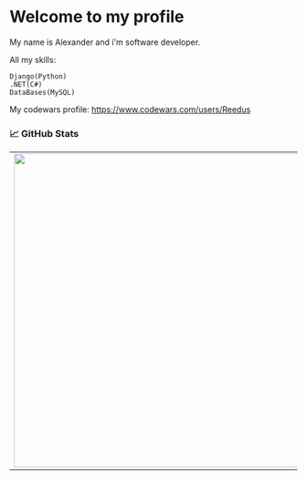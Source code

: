 # Welcome to my profile



My name is Alexander and i'm software developer.

All my skills:

  ```
  Django(Python)
  .NET(C#)
  DataBases(MySQL)
  ```

My codewars profile: https://www.codewars.com/users/Reedus

### 📈 GitHub Stats
<p align="center">
  <table>
  <tr>
      <td><img width="550px" align="left" src="https://github-readme-stats.vercel.app/api?username=Reedus0" /></td>
      <td><img width="550px" src="https://github-readme-stats.vercel.app/api/top-langs/?username=reedus0&hide=html&layout=compact&hide_border=true&hide_title=true" /></td>
  </tr>   
</table>
</p>
